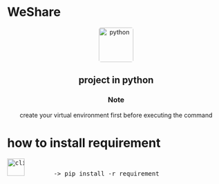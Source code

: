 # WeShare

<div align='center'>
    <div>
        <img src='https://encrypted-tbn0.gstatic.com/images?q=tbn:ANd9GcTHLxxSOS1EacExleh0u6endvPLIbPd8vC_wQ&usqp=CAU' alt='python' style='width:5rem; height:5rem;border-radius:.3rem;'>
        <br>
        <h2>project in python</h2>
    </div>
</div>

<div align='center'>
    <h3>Note</h4>
    <p>create your virtual environment first before executing the command</p>
</div>

# how to install requirement

<pre>
<img src="https://thumbs.dreamstime.com/b/command-line-interface-cli-vector-illustration-icon-152101358.jpg" style="border-radius:999px width:2.5rem; height:2.5rem" alt="cli">        -> pip install -r requirement
</pre>
